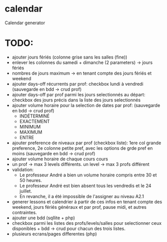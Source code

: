 # calendar

Calendar generator

# TODO:

- ajouter jours fériés (colonne grise sans les salles (fine))
- enlever les colonnes du samedi + dimanche (2 parameters) -> jours fériés
- nombres de jours maximum -> en tenant compte des jours fériés et weekend
- ajouter days-off récurrents par prof: checkbox lundi à vendredi (sauvegarde en bdd -> crud prof)
- ajouter days-off par prof parmi les jours selectionnés au départ: checkbox des jours précis dans la liste des jours selectionnés
- ajouter volume horaire pour la selection de dates par prof: (sauvegarde en bdd -> crud prof)
  - INDÉTERMINÉ
  - EXACTEMENT
  - MINIMUM
  - MAXIMUM
  - ENTRE
- ajouter preference de niveaux par prof (checkbox liste): 1ere col grande preference, 2e colonne petite pref, avec les options de grde pref en moins (sauvegarde en bdd -> crud prof)
- ajouter volume horaire de chaque cours cours
- un prof -> max 3 levels différents. un level -> max 3 profs différent
- validation:
  - Le professeur André a bien un volume horaire compris entre 30 et 50 heures.
  - Le professeur André est bien absent tous les vendredis et le 24 juillet.
  - En revanche, il a été impossible de l'assigner au niveau A2.1
- generer lessons et calendrier à partir de ces infos en tenant compte des weekend, jours fériés généraux et par prof, pause midi, et autres contraintes.
- ajouter une bdd (sqllite + php)
- checkbox parmi les listes des profs/levels/salles pour selectionner ceux disponibles + bdd -> crud pour chacun des trois listes.
- plusieurs ecrans/pages differentes (php)
